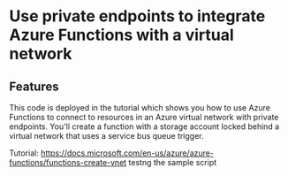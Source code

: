 # Use private endpoints to integrate Azure Functions with a virtual network

## Features

This code is deployed in the tutorial which shows you how to use Azure Functions to connect to resources in an Azure virtual network with private endpoints. You'll create a function with a storage account locked behind a virtual network that uses a service bus queue trigger.

Tutorial: https://docs.microsoft.com/en-us/azure/azure-functions/functions-create-vnet
  testng the sample script 
